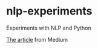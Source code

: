 # nlp-experiments
Experiments with NLP and Python


[The article](https://medium.com/createdd-notes/introduction-to-natural-language-processing-with-python-294988dbae56) from Medium 